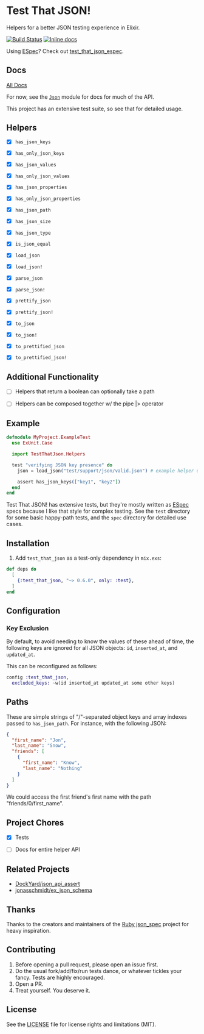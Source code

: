 # Test That JSON!

Helpers for a better JSON testing experience in Elixir.

[![Build Status](https://travis-ci.org/facto/test_that_json.svg?branch=master)](https://travis-ci.org/facto/test_that_json)
[![Inline docs](http://inch-ci.org/github/facto/test_that_json.svg)](http://inch-ci.org/github/facto/test_that_json)

Using [ESpec](https://github.com/antonmi/espec)? Check out [test_that_json_espec](https://github.com/facto/test_that_json_espec).


## Docs

[All Docs](https://hexdocs.pm/test_that_json/api-reference.html)

For now, see the [`Json`](https://hexdocs.pm/test_that_json/TestThatJson.Json.html) module for docs for much of the API.

This project has an extensive test suite, so see that for detailed usage.


## Helpers

- [X] `has_json_keys`
- [X] `has_only_json_keys`
- [X] `has_json_values`
- [X] `has_only_json_values`
- [X] `has_json_properties`
- [X] `has_only_json_properties`
- [X] `has_json_path`
- [X] `has_json_size`
- [X] `has_json_type`
- [X] `is_json_equal`
- [X] `load_json`
- [X] `load_json!`
- [X] `parse_json`
- [X] `parse_json!`
- [X] `prettify_json`
- [X] `prettify_json!`
- [X] `to_json`
- [X] `to_json!`
- [X] `to_prettified_json`
- [X] `to_prettified_json!`


## Additional Functionality

- [ ] Helpers that return a boolean can optionally take a path
- [ ] Helpers can be composed together w/ the pipe |> operator


## Example

```elixir
defmodule MyProject.ExampleTest
  use ExUnit.Case

  import TestThatJson.Helpers

  test "verifying JSON key presence" do
    json = load_json("test/support/json/valid.json") # example helper use

    assert has_json_keys(["key1", "key2"])
  end
end
```

Test That JSON! has extensive tests, but they're mostly written as [ESpec](https://github.com/antonmi/espec) specs because I like that style for complex testing. See the `test` directory for some basic happy-path tests, and the `spec` directory for detailed use cases.


## Installation

1. Add `test_that_json` as a test-only dependency in `mix.exs`:

  ```elixir
  def deps do
    [
      {:test_that_json, "~> 0.6.0", only: :test},
    ]
  end
  ```


## Configuration

### Key Exclusion

By default, to avoid needing to know the values of these ahead of time, the following keys are ignored for all JSON objects: `id`, `inserted_at`, and `updated_at`.

This can be reconfigured as follows:

``` elixir
config :test_that_json,
  excluded_keys: ~w(id inserted_at updated_at some other keys)
```


## Paths

These are simple strings of "/"-separated object keys and array indexes passed to `has_json_path`. For instance, with the following JSON:

``` json
{
  "first_name": "Jon",
  "last_name": "Snow",
  "friends": [
    {
      "first_name": "Know",
      "last_name": "Nothing"
    }
  ]
}
```

We could access the first friend's first name with the path "friends/0/first_name".


## Project Chores

- [X] Tests
- [ ] Docs for entire helper API


## Related Projects

- [DockYard/json_api_assert](https://github.com/DockYard/json_api_assert)
- [jonasschmidt/ex_json_schema](https://github.com/jonasschmidt/ex_json_schema)


## Thanks

Thanks to the creators and maintainers of the [Ruby json_spec](https://github.com/collectiveidea/json_spec) project for heavy inspiration.


## Contributing

1. Before opening a pull request, please open an issue first.
2. Do the usual fork/add/fix/run tests dance, or whatever tickles your fancy. Tests are highly encouraged.
3. Open a PR.
4. Treat yourself. You deserve it.


## License

See the [LICENSE](LICENSE.md) file for license rights and limitations (MIT).
